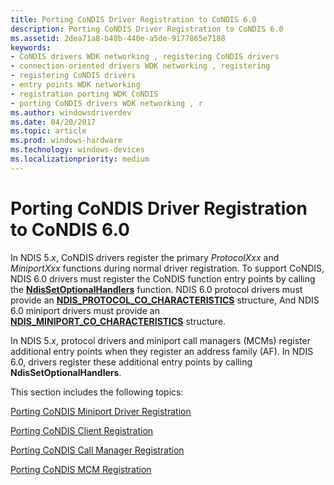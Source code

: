 ```yaml
---
title: Porting CoNDIS Driver Registration to CoNDIS 6.0
description: Porting CoNDIS Driver Registration to CoNDIS 6.0
ms.assetid: 2dea71a8-b48b-440e-a5de-9177865e7188
keywords:
- CoNDIS drivers WDK networking , registering CoNDIS drivers
- connection-oriented drivers WDK networking , registering
- registering CoNDIS drivers
- entry points WDK networking
- registration porting WDK CoNDIS
- porting CoNDIS drivers WDK networking , r
ms.author: windowsdriverdev
ms.date: 04/20/2017
ms.topic: article
ms.prod: windows-hardware
ms.technology: windows-devices
ms.localizationpriority: medium
---
```


# Porting CoNDIS Driver Registration to CoNDIS 6.0





In NDIS 5.*x*, CoNDIS drivers register the primary *ProtocolXxx* and *MiniportXxx* functions during normal driver registration. To support CoNDIS, NDIS 6.0 drivers must register the CoNDIS function entry points by calling the [**NdisSetOptionalHandlers**](https://msdn.microsoft.com/library/windows/hardware/ff564550) function. NDIS 6.0 protocol drivers must provide an [**NDIS\_PROTOCOL\_CO\_CHARACTERISTICS**](https://msdn.microsoft.com/library/windows/hardware/ff566817) structure, And NDIS 6.0 miniport drivers must provide an [**NDIS\_MINIPORT\_CO\_CHARACTERISTICS**](https://msdn.microsoft.com/library/windows/hardware/ff565948) structure.

In NDIS 5.*x*, protocol drivers and miniport call managers (MCMs) register additional entry points when they register an address family (AF). In NDIS 6.0, drivers register these additional entry points by calling **NdisSetOptionalHandlers**.

This section includes the following topics:

[Porting CoNDIS Miniport Driver Registration](porting-condis-miniport-driver-registration.md)

[Porting CoNDIS Client Registration](porting-condis-client-registration.md)

[Porting CoNDIS Call Manager Registration](porting-condis-call-manager-registration.md)

[Porting CoNDIS MCM Registration](porting-condis-mcm-registration.md)

 

 





